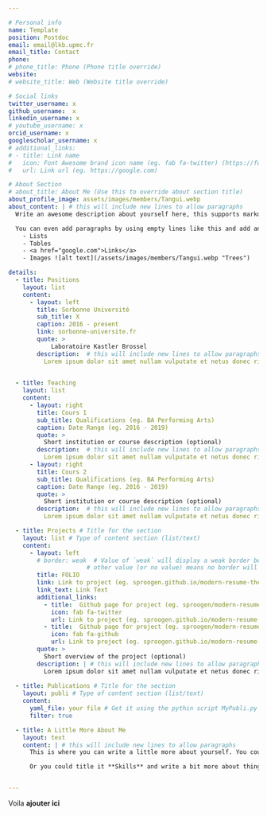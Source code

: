 ```yaml
---

# Personal info
name: Template
position: Postdoc
email: email@lkb.upmc.fr
email_title: Contact
phone: 
# phone_title: Phone (Phone title override)
website: 
# website_title: Web (Website title override)

# Social links
twitter_username: x
github_username:  x
linkedin_username: x
# youtube_username: x
orcid_username: x
googlescholar_username: x
# additional_links:
# - title: Link name
#   icon: Font Awesome brand icon name (eg. fab fa-twitter) (https://fontawesome.com/icons?d=gallery&s=brands&m=free)
#   url: Link url (eg. https://google.com)

# About Section
# about_title: About Me (Use this to override about section title)
about_profile_image: assets/images/members/Tangui.webp
about_content: | # this will include new lines to allow paragraphs
  Write an awesome description about yourself here, this supports markdown, so you can add [links](http://foobar.com) and highlight things <mark>like this</mark>.

  You can even add paragraphs by using empty lines like this and add anything else [markdown](https://www.markdownguide.org/getting-started#what-is-markdown) supports such as
    - Lists
    - Tables
    - <a href="google.com">Links</a>
    - Images ![alt text](/assets/images/members/Tangui.webp "Trees")

details:
  - title: Positions
    layout: list
    content:
      - layout: left
        title: Sorbonne Université
        sub_title: X
        caption: 2016 - present
        link: sorbonne-universite.fr
        quote: > 
            Laboratoire Kastler Brossel
        description:  # this will include new lines to allow paragraphs
          Lorem ipsum dolor sit amet nullam vulputate et netus donec risus. Posuere hac sagittis quis congue justo vitae ornare hendrerit vel. Tristique mollis scelerisque faucibus convallis elit gravida vulputate iaculis. Praesent porta feugiat diam semper netus malesuada id tristique. Proin consequat purus urna mi sed elementum etiam praesent aliquam iaculis molestie.
      

  - title: Teaching
    layout: list
    content:
      - layout: right
        title: Cours 1
        sub_title: Qualifications (eg. BA Performing Arts)
        caption: Date Range (eg. 2016 - 2019)
        quote: >
          Short institution or course description (optional)
        description:  # this will include new lines to allow paragraphs
          Lorem ipsum dolor sit amet nullam vulputate et netus donec risus. Posuere hac sagittis quis congue justo vitae ornare hendrerit vel. Tristique mollis scelerisque faucibus convallis elit gravida vulputate iaculis. Praesent porta feugiat diam semper netus malesuada id tristique. Proin consequat purus urna mi sed elementum etiam praesent aliquam iaculis molestie. 
      - layout: right
        title: Cours 2
        sub_title: Qualifications (eg. BA Performing Arts)
        caption: Date Range (eg. 2016 - 2019)
        quote: >
          Short institution or course description (optional)
        description:  # this will include new lines to allow paragraphs
          Lorem ipsum dolor sit amet nullam vulputate et netus donec risus. Posuere hac sagittis quis congue justo vitae ornare hendrerit vel. Tristique mollis scelerisque faucibus convallis elit gravida vulputate iaculis. Praesent porta feugiat diam semper netus malesuada id tristique. Proin consequat purus urna mi sed elementum etiam praesent aliquam iaculis molestie. 

  - title: Projects # Title for the section
    layout: list # Type of content section (list/text)
    content:
      - layout: left
        # border: weak  # Value of `weak` will display a weak border below this item. # Any 
                      # other value (or no value) means no border will be displayed
        title: FOLIO
        link: Link to project (eg. sproogen.github.io/modern-resume-theme)(optional)
        link_text: Link Text
        additional_links:
          - title:  Github page for project (eg. sproogen/modern-resume-theme)
            icon: fab fa-twitter
            url: Link to project (eg. sproogen.github.io/modern-resume-theme)(optional)
          - title:  Github page for project (eg. sproogen/modern-resume-theme)
            icon: fab fa-github
            url: Link to project (eg. sproogen.github.io/modern-resume-theme)(optional)
        quote: >
          Short overview of the project (optional)
        description: | # this will include new lines to allow paragraphs
          Lorem ipsum dolor sit amet nullam vulputate et netus donec risus. Posuere hac sagittis quis congue justo vitae ornare hendrerit vel. Tristique mollis scelerisque faucibus convallis elit gravida vulputate iaculis. Praesent porta feugiat diam semper netus malesuada id tristique. Proin consequat purus urna mi sed elementum etiam praesent aliquam iaculis molestie. 
  
  - title: Publications # Title for the section
    layout: publi # Type of content section (list/text)
    content:
      yaml_file: your file # Get it using the pythin script MyPubli.py (usage python MyPubli.py 'Quentin Glorieux or ORCID' 'filename')
      filter: true

  - title: A Little More About Me
    layout: text
    content: | # this will include new lines to allow paragraphs
      This is where you can write a little more about yourself. You could title this section **Interests** and include some of your other interests.

      Or you could title it **Skills** and write a bit more about things that make you more desirable, like *leadership* or *teamwork*


---
```



Voila **ajouter ici**

